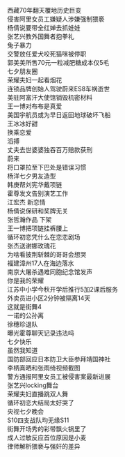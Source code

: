 西藏70年翻天覆地历史巨变  
侵害阿里女员工嫌疑人涉嫌强制猥亵  
杨倩说要带全红婵去抓娃娃  
张艺兴教外国舞者抱拳礼  
兔子暴力  
交警放任爱犬咬死猫咪被停职  
郭美美所售70元一粒减肥糖成本仅5毛  
七夕朋友圈  
荣耀夫妇一起看烟花  
连锁品牌创始人驾驶蔚来ES8车祸逝世  
美驻阿富汗大使馆销毁机密材料  
王一博对布布是真爱  
美国宇航员或为早日返回地球破坏飞船  
王冰冰好甜  
换乘恋爱  
滔搏  
丈夫去世婆婆独吞百万赔款获刑  
蔚来  
将口罩拉至下巴处是错误习惯  
杨洋七夕男友造型  
韩庚帮刘宪华戴项链  
霍尊发文告别演艺工作  
江宏杰 新恋情  
杨倩说保研和奖牌无关  
张哲瀚作品 下架  
王一博把项链挂裤腰上  
循环初恋凭什么在恋恋剧场  
张杰送谢娜玫瑰花  
为啥看披荆斩棘的哥哥会想哭  
福建漳州17人在海边落水  
南京大屠杀遇难同胞纪念馆发声  
你是我的荣耀  
江苏中小学今秋开学后推行5加2课后服务  
外卖员进小区2分钟被隔离14天  
这就是街舞4  
一诺的公孙离  
徐穗珍退队  
曝光霍尊聊天记录违法吗  
七夕快乐  
虽然我知道  
国防部回应日本防卫大臣参拜靖国神社  
李柄熹晒和张雨绮视频截图  
警方通报阿里女员工被侵害案最新进展  
张艺兴locking舞台  
荣耀夫妇直播跳双人舞  
循环初恋大结局太好哭了  
央视七夕晚会  
S10四支战队均无缘S11  
街舞开场秀的彩带飘火锅里了  
成人过敏反应首位原因是小麦  
律师解析猥亵与强奸的差异  
